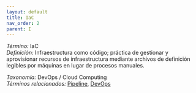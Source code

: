 ```yaml
---
layout: default
title: IaC
nav_order: 2
parent: I
---
```


*Término:* IaC  
*Definición:* Infraestructura como código; práctica de gestionar y aprovisionar recursos de infraestructura mediante archivos de definición legibles por máquinas en lugar de procesos manuales.

*Taxonomía:* DevOps / Cloud Computing  
*Términos relacionados:* [Pipeline](https://maleniski.github.io/diccionario-angl-tec-mx/docs/alfabeticamente/P/pipeline/), [DevOps](https://maleniski.github.io/diccionario-angl-tec-mx/docs/alfabeticamente/D/devops/)
